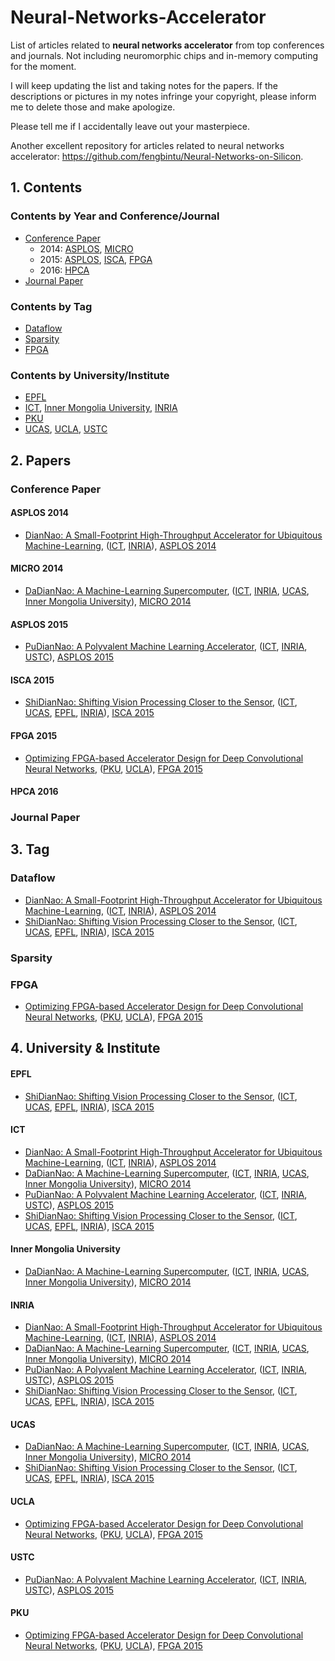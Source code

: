 # Neural-Networks-Accelerator
List of articles related to **neural networks accelerator** from top conferences and journals. Not including neuromorphic chips and in-memory computing for the moment.

I will keep updating the list and taking notes for the papers. If the descriptions or pictures in my notes infringe your copyright, please inform me to delete those and make apologize.

Please tell me if I accidentally leave out your masterpiece.

Another excellent repository for articles related to neural networks accelerator: https://github.com/fengbintu/Neural-Networks-on-Silicon.

## 1. Contents

### Contents by Year and Conference/Journal

- [Conference Paper](#conference-paper)
    - 2014: [ASPLOS](#asplos-2014), [MICRO](#micro-2014)
    - 2015: [ASPLOS](#asplos-2015), [ISCA](#isca-2015), [FPGA](#fpga-2015)
    - 2016: [HPCA](#hpca-2016)
- [Journal Paper](journal-paper)

### Contents by Tag

- [Dataflow](#dataflow)
- [Sparsity](#sparsity)
- [FPGA](#fpga)

### Contents by University/Institute

- [EPFL](#epfl)
- [ICT](#ict), [Inner Mongolia University](#inner-mongolia-university), [INRIA](#inria)
- [PKU](#pku)
- [UCAS](#ucas), [UCLA](#ucla), [USTC](#ustc)

## 2. Papers

### Conference Paper

#### ASPLOS 2014
- [DianNao: A Small-Footprint High-Throughput Accelerator for Ubiquitous Machine-Learning](/2014/ASPLOS/DianNao-A-Small-Footprint-High-Throughput-Accelerator/note.md), ([ICT](#ict), [INRIA](#inria)), [ASPLOS 2014](#asplos-2014)

#### MICRO 2014
- [DaDianNao: A Machine-Learning Supercomputer](/2014/MICRO/DaDianNao-A-Machine-Learning-Supercomputer/note.md), ([ICT](#ict), [INRIA](#inria), [UCAS](#ucas), [Inner Mongolia University](#inner-mongolia-university)), [MICRO 2014](#micro-2014)

#### ASPLOS 2015
- [PuDianNao: A Polyvalent Machine Learning Accelerator](/2015/ASPLOS/PuDianNao-A-Polyvalent-Machine-Learning-Accelerator/note.md), ([ICT](#ict), [INRIA](#inria), [USTC](#ustc)), [ASPLOS 2015](#asplos-2015)

#### ISCA 2015
- [ShiDianNao: Shifting Vision Processing Closer to the Sensor](/2015/FPGA/ShiDianNao-Shifting-Vision-Processing-Closer-to-the-Sensor/note.md), ([ICT](#ict), [UCAS](#ucas), [EPFL](#epfl), [INRIA](#inria)), [ISCA 2015](#isca-2015)

#### FPGA 2015
- [Optimizing FPGA-based Accelerator Design for Deep Convolutional Neural Networks](/2015/FPGA/Optimizing-FPGA-based-Accelerator-Design-for-Deep-Convolutional-Neural-Networks/note.md), ([PKU](#pku), [UCLA](#ucla)), [FPGA 2015](#fpga-2015)

#### HPCA 2016


### Journal Paper

## 3. Tag

### Dataflow

- [DianNao: A Small-Footprint High-Throughput Accelerator for Ubiquitous Machine-Learning](/2014/ASPLOS/DianNao-A-Small-Footprint-High-Throughput-Accelerator/note.md), ([ICT](#ict), [INRIA](#inria)), [ASPLOS 2014](#asplos-2014)
- [ShiDianNao: Shifting Vision Processing Closer to the Sensor](/2015/FPGA/ShiDianNao-Shifting-Vision-Processing-Closer-to-the-Sensor/note.md), ([ICT](#ict), [UCAS](#ucas), [EPFL](#epfl), [INRIA](#inria)), [ISCA 2015](#isca-2015)

### Sparsity

### FPGA

- [Optimizing FPGA-based Accelerator Design for Deep Convolutional Neural Networks](/2015/FPGA/Optimizing-FPGA-based-Accelerator-Design-for-Deep-Convolutional-Neural-Networks/note.md), ([PKU](#pku), [UCLA](#ucla)), [FPGA 2015](#fpga-2015)

## 4. University & Institute

#### EPFL
- [ShiDianNao: Shifting Vision Processing Closer to the Sensor](/2015/FPGA/ShiDianNao-Shifting-Vision-Processing-Closer-to-the-Sensor/note.md), ([ICT](#ict), [UCAS](#ucas), [EPFL](#epfl), [INRIA](#inria)), [ISCA 2015](#isca-2015)


#### ICT
- [DianNao: A Small-Footprint High-Throughput Accelerator for Ubiquitous Machine-Learning](/2014/ASPLOS/DianNao-A-Small-Footprint-High-Throughput-Accelerator/note.md), ([ICT](#ict), [INRIA](#inria)), [ASPLOS 2014](#asplos-2014)
- [DaDianNao: A Machine-Learning Supercomputer](/2014/MICRO/DaDianNao-A-Machine-Learning-Supercomputer/note.md), ([ICT](#ict), [INRIA](#inria), [UCAS](#ucas), [Inner Mongolia University](#inner-mongolia-university)), [MICRO 2014](#micro-2014)
- [PuDianNao: A Polyvalent Machine Learning Accelerator](/2015/ASPLOS/PuDianNao-A-Polyvalent-Machine-Learning-Accelerator/note.md), ([ICT](#ict), [INRIA](#inria), [USTC](#ustc)), [ASPLOS 2015](#asplos-2015)
- [ShiDianNao: Shifting Vision Processing Closer to the Sensor](/2015/FPGA/ShiDianNao-Shifting-Vision-Processing-Closer-to-the-Sensor/note.md), ([ICT](#ict), [UCAS](#ucas), [EPFL](#epfl), [INRIA](#inria)), [ISCA 2015](#isca-2015)

#### Inner Mongolia University
- [DaDianNao: A Machine-Learning Supercomputer](/2014/MICRO/DaDianNao-A-Machine-Learning-Supercomputer/note.md), ([ICT](#ict), [INRIA](#inria), [UCAS](#ucas), [Inner Mongolia University](#inner-mongolia-university)), [MICRO 2014](#micro-2014)

#### INRIA
- [DianNao: A Small-Footprint High-Throughput Accelerator for Ubiquitous Machine-Learning](/2014/ASPLOS/DianNao-A-Small-Footprint-High-Throughput-Accelerator/note.md), ([ICT](#ict), [INRIA](#inria)), [ASPLOS 2014](#asplos-2014)
- [DaDianNao: A Machine-Learning Supercomputer](/2014/MICRO/DaDianNao-A-Machine-Learning-Supercomputer/note.md), ([ICT](#ict), [INRIA](#inria), [UCAS](#ucas), [Inner Mongolia University](#inner-mongolia-university)), [MICRO 2014](#micro-2014)
- [PuDianNao: A Polyvalent Machine Learning Accelerator](/2015/ASPLOS/PuDianNao-A-Polyvalent-Machine-Learning-Accelerator/note.md), ([ICT](#ict), [INRIA](#inria), [USTC](#ustc)), [ASPLOS 2015](#asplos-2015)
- [ShiDianNao: Shifting Vision Processing Closer to the Sensor](/2015/FPGA/ShiDianNao-Shifting-Vision-Processing-Closer-to-the-Sensor/note.md), ([ICT](#ict), [UCAS](#ucas), [EPFL](#epfl), [INRIA](#inria)), [ISCA 2015](#isca-2015)

#### UCAS
- [DaDianNao: A Machine-Learning Supercomputer](/2014/MICRO/DaDianNao-A-Machine-Learning-Supercomputer/note.md), ([ICT](#ict), [INRIA](#inria), [UCAS](#ucas), [Inner Mongolia University](#inner-mongolia-university)), [MICRO 2014](#micro-2014)
- [ShiDianNao: Shifting Vision Processing Closer to the Sensor](/2015/FPGA/ShiDianNao-Shifting-Vision-Processing-Closer-to-the-Sensor/note.md), ([ICT](#ict), [UCAS](#ucas), [EPFL](#epfl), [INRIA](#inria)), [ISCA 2015](#isca-2015)

#### UCLA
- [Optimizing FPGA-based Accelerator Design for Deep Convolutional Neural Networks](/2015/FPGA/Optimizing-FPGA-based-Accelerator-Design-for-Deep-Convolutional-Neural-Networks/note.md), ([PKU](#pku), [UCLA](#ucla)), [FPGA 2015](#fpga-2015)

#### USTC
- [PuDianNao: A Polyvalent Machine Learning Accelerator](/2015/ASPLOS/PuDianNao-A-Polyvalent-Machine-Learning-Accelerator/note.md), ([ICT](#ict), [INRIA](#inria), [USTC](#ustc)), [ASPLOS 2015](#asplos-2015)

#### PKU
- [Optimizing FPGA-based Accelerator Design for Deep Convolutional Neural Networks](/2015/FPGA/Optimizing-FPGA-based-Accelerator-Design-for-Deep-Convolutional-Neural-Networks/note.md), ([PKU](#pku), [UCLA](#ucla)), [FPGA 2015](#fpga-2015)
